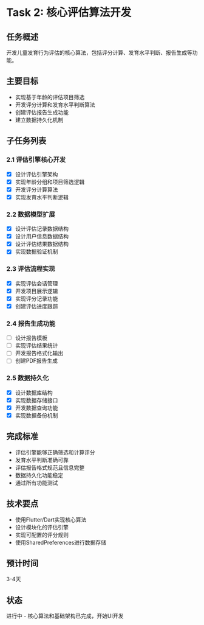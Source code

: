 # Task 2: 核心评估算法开发

## 任务概述
开发儿童发育行为评估的核心算法，包括评分计算、发育水平判断、报告生成等功能。

## 主要目标
- 实现基于年龄的评估项目筛选
- 开发评分计算和发育水平判断算法
- 创建评估报告生成功能
- 建立数据持久化机制

## 子任务列表

### 2.1 评估引擎核心开发
- [x] 设计评估引擎架构
- [x] 实现年龄分组和项目筛选逻辑
- [x] 开发评分计算算法
- [x] 实现发育水平判断逻辑

### 2.2 数据模型扩展
- [x] 设计评估记录数据结构
- [x] 设计用户信息数据结构
- [x] 设计评估结果数据结构
- [x] 实现数据验证机制

### 2.3 评估流程实现
- [x] 实现评估会话管理
- [x] 开发项目展示逻辑
- [x] 实现评分记录功能
- [x] 创建评估进度跟踪

### 2.4 报告生成功能
- [ ] 设计报告模板
- [ ] 实现评估结果统计
- [ ] 开发报告格式化输出
- [ ] 创建PDF报告生成

### 2.5 数据持久化
- [x] 设计数据库结构
- [x] 实现数据存储接口
- [x] 开发数据查询功能
- [x] 实现数据备份机制

## 完成标准
- 评估引擎能够正确筛选和计算评分
- 发育水平判断准确可靠
- 评估报告格式规范且信息完整
- 数据持久化功能稳定
- 通过所有功能测试

## 技术要点
- 使用Flutter/Dart实现核心算法
- 设计模块化的评估引擎
- 实现可配置的评分规则
- 使用SharedPreferences进行数据存储

## 预计时间
3-4天

## 状态
进行中 - 核心算法和基础架构已完成，开始UI开发 